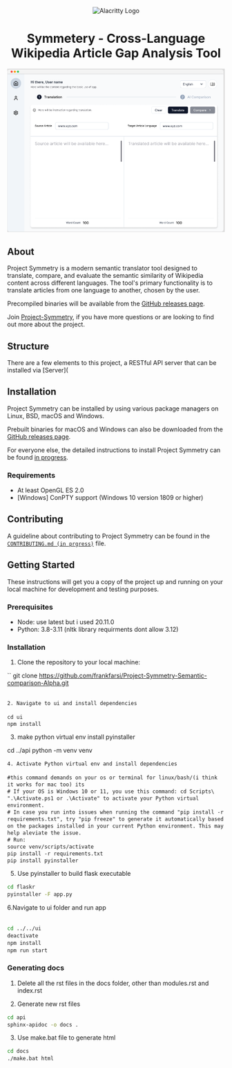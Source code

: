 <p align="center">
    <img width="200" alt="Alacritty Logo" src="https://www.grey-box.ca/wp-content/uploads/2018/05/logoGREY-BOX.jpg">
</p>

<h1 align="center">Symmetery - Cross-Language Wikipedia Article Gap Analysis Tool</h1>

<p align="center">
  <img alt="Project-Symmetery: Cross-Language Wikipedia Article Semantic Analysis Tool"
       src="extras/symmetrydemo.png">
</p>

## About

Project Symmetry is a modern semantic translator tool designed to translate, compare, and evaluate the semantic similarity of Wikipedia content across different languages. The tool's primary functionality is to translate articles from one language to another, chosen by the user. 


Precompiled binaries will be available from the [GitHub releases page](https://github.com/frankfarsi/Project-Symmetry-Semantic-comparison-Alpha/releases). 

Join [Project-Symmetry](https://www.grey-box.ca/project-symmetry/), if you have more questions or are looking to find out more about the project. 

## Structure

There are a few elements to this project, a RESTful API server that can be installed via [Server](

## Installation

Project Symmetry can be installed by using various package managers on Linux, BSD, macOS and Windows.

Prebuilt binaries for macOS and Windows can also be downloaded from the
[GitHub releases page](https://github.com/frankfarsi/Project-Symmetry-Semantic-comparison-Alpha/releases).

For everyone else, the detailed instructions to install Project Symmetry can be found [in progress](INSTALL.md).

### Requirements

- At least OpenGL ES 2.0
- [Windows] ConPTY support (Windows 10 version 1809 or higher)

## Contributing

A guideline about contributing to Project Symmetry can be found in the
[`CONTRIBUTING.md (in prgress)`](CONTRIBUTING.md) file.

## Getting Started

These instructions will get you a copy of the project up and running on your local machine for development and testing purposes.

### Prerequisites

- Node: use latest but i used 20.11.0
- Python: 3.8-3.11 (nltk library requirments dont allow 3.12)

### Installation

1. Clone the repository to your local machine:

``
git clone https://github.com/frankfarsi/Project-Symmetry-Semantic-comparison-Alpha.git
```

2. Navigate to ui and install dependencies

cd ui
npm install
```
3. make python virtual env install pyinstaller

cd ../api
python -m venv venv
```
4. Activate Python virtual env and install dependencies 

#this command demands on your os or terminal for linux/bash/(i think it works for mac too) its
# If your OS is Windows 10 or 11, you use this command: cd Scripts\ ".\Activate.ps1 or .\Activate" to activate your Python virtual environment.
# In case you run into issues when running the command "pip install -r requirements.txt", try "pip freeze" to generate it automatically based on the packages installed in your current Python environment. This may help aleviate the issue.
# Run:   
source venv/scripts/activate
pip install -r requirements.txt
pip install pyinstaller
```


5. Use pyinstaller to build flask executable 
```bash
cd flaskr
pyinstaller -F app.py
```
6.Navigate to ui folder and run app
```bash

cd ../../ui
deactivate
npm install
npm run start

```

### Generating docs

1. Delete all the rst files in the docs folder, other than modules.rst and index.rst

2. Generate new rst files

```bash
cd api
sphinx-apidoc -o docs .
```

3. Use make.bat file to generate html

```bash
cd docs
./make.bat html
